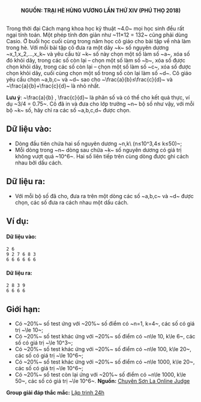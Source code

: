 **<center>NGUỒN: TRẠI HÈ HÙNG VƯƠNG LẦN THỨ XIV (PHÚ THỌ 2018)</center>**
<br>

Trong thời đại Cách mạng khoa học kỹ thuật ~4.0~ mọi học sinh đều rất ngại tính toán. Một phép tính đơn giản như ~11×12 = 132~ cũng phải dùng Casio. Ở buổi học cuối cùng trong năm học cô giáo cho bài tập về nhà làm trong hè. Với mỗi bài tập cô đưa ra một dãy ~k~ số nguyên dương ~x_1,x_2,…,x_k~ và yêu cầu từ ~k~ số này chọn một số làm số ~a~, xóa số đó khỏi dãy, trong các số còn lại – chọn một số làm số ~b~, xóa số được chọn khỏi dãy, trong các số còn lại – chọn một số làm số ~c~, xóa số được chọn khỏi dãy, cuối cùng chọn một số trong số còn lại làm số ~d~. Cô giáo yêu cầu chọn ~a,b,c~ và ~d~ sao cho  ~\frac{a}{b}≤\frac{c}{d}~  và  ~\frac{a}{b}+\frac{c}{d}~ là nhỏ nhất.

**Lưu ý**: ~\frac{a}{b} , \frac{c}{d}~ là phân số và có thể cho kết quả thực, ví dụ ~3/4  = 0.75~.
Cô đã in và đưa cho lớp trưởng ~n~ bộ số như vậy, với mỗi bộ ~k~ số, hãy chỉ ra các số ~a,b,c,d~ được chọn.

## Dữ liệu vào:
- Dòng đầu tiên chứa hai số nguyên dương ~n,k\ (n≤10^3,4≤ k≤50)~;
- Mỗi dòng trong ~n~ dòng sau chứa ~k~ số nguyên dương có giá trị không vượt quá ~10^6~. 
Hai số liên tiếp trên cùng dòng được ghi cách nhau bởi dấu cách.

## Dữ liệu ra:
- Với mỗi bộ số đã cho, đưa ra trên một dòng các số ~a,b,c~ và ~d~ được chọn, các số đưa ra cách nhau một dấu cách.

## Ví dụ: 
#### Dữ liệu vào:
```
2 6
9 2 7 6 8 3
6 6 6 6 6 6
```

#### Dữ liệu ra:
```
2 8 3 9
6 6 6 6
```

## Giới hạn:
- Có ~20\%~ số test ứng với ~20\%~ số điểm có ~n=1, k=4~, các số có giá trị ~\le 10~;
- Có ~20\%~ số test khác ứng với ~20\%~ số điểm có ~n\le 10, k\le 6~, các số có giá trị ~\le 10^3~;
- Có ~20\%~ số test khác ứng với ~20\%~ số điểm có ~n\le 100, k\le 20~, các số có giá trị ~\le 10^6~;
- Có ~20\%~ số test khác ứng với ~20\%~ số điểm có ~n\le 1000, k\le 20~, các số có giá trị ~\le 10^6~;
- Có ~20\%~ số test còn lại ứng với ~20\%~ số điểm có ~n\le 1000, k\le 50~, các số có giá trị ~\le 10^6~.
**Nguồn:** [Chuyên Sơn La Online Judge](http://csloj.ddns.net/)

**Group giải đáp thắc mắc:** [Lập trình 24h](https://www.facebook.com/groups/1386904321519984)